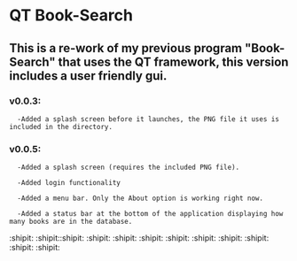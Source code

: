# QT Book-Search
## This is a re-work of my previous program "Book-Search" that uses the QT framework, this version includes a user friendly gui.



### v0.0.3:
      -Added a splash screen before it launches, the PNG file it uses is included in the directory.

### v0.0.5:

      -Added a splash screen (requires the included PNG file).
      
      -Added login functionality
      
      -Added a menu bar. Only the About option is working right now.
      
      -Added a status bar at the bottom of the application displaying how many books are in the database.
      
:shipit: :shipit::shipit: :shipit: :shipit: :shipit: :shipit: :shipit: :shipit: :shipit: :shipit: :shipit:
